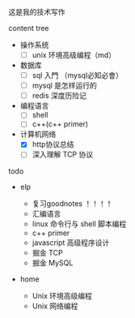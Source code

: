 这是我的技术写作

content tree

- 操作系统
    - [ ] unix 环境高级编程（md）
- 数据库
    - [ ] sql 入門 （mysql必知必會）
    - [ ] mysql 是怎样运行的
    - [ ] redis 深度历险记
- 编程语言
    - [ ] shell
    - [ ] c++(c++ primer)
- 计算机网络
    - [x] http协议总结
    - [ ] 深入理解 TCP 协议

todo

- elp
    - 复习goodnotes ！！！！
    - 汇编语言
    - linux 命令行与 shell 脚本编程
    - c++ primer
    - javascript 高级程序设计
    - 掘金 TCP
    - 掘金 MySQL

- home
    - Unix 环境高级编程
    - Unix 网络编程
